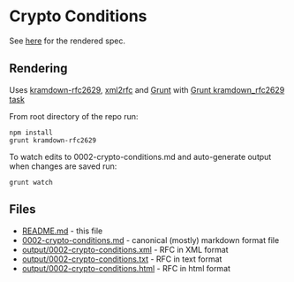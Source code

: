 # Crypto Conditions

See [here](https://interledger.org/five-bells-condition/spec.html) for the rendered spec.

## Rendering

Uses [kramdown-rfc2629](https://github.com/cabo/kramdown-rfc2629/), [xml2rfc](http://xml2rfc.ietf.org/) and [Grunt](http://gruntjs.com/) with [Grunt kramdown_rfc2629 task](https://github.com/hildjj/grunt-kramdown-rfc2629/)


From root directory of the repo run:

    npm install
    grunt kramdown-rfc2629
   
To watch edits to 0002-crypto-conditions.md and auto-generate output when changes are saved run:

    grunt watch
    

## Files

* [README.md](README.md) - this file
* [0002-crypto-conditions.md](0002-crypto-conditions.md) - canonical (mostly) markdown format file
* [output/0002-crypto-conditions.xml](output/0002-crypto-conditions.xml) - RFC in XML format
* [output/0002-crypto-conditions.txt](output/0002-crypto-conditions.txt) - RFC in text format
* [output/0002-crypto-conditions.html](output/0002-crypto-conditions.html) - RFC in html format
